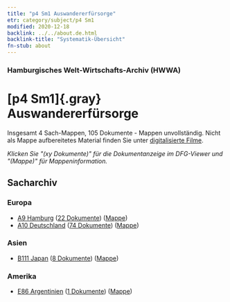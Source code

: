 ```yaml
---
title: "p4 Sm1 Auswandererfürsorge"
etr: category/subject/p4 Sm1
modified: 2020-12-18
backlink: ../../about.de.html
backlink-title: "Systematik-Übersicht"
fn-stub: about
---
```


### Hamburgisches Welt-Wirtschafts-Archiv (HWWA)
# [p4 Sm1]{.gray}&#8201; Auswandererfürsorge&#160; 




Insgesamt 4 Sach-Mappen, 105 Dokumente - Mappen unvollständig.
Nicht als Mappe aufbereitetes Material finden Sie unter [digitalisierte Filme](/film/h1_sh).

_Klicken Sie "(xy Dokumente)" für die Dokumentanzeige im DFG-Viewer und "(Mappe)" für Mappeninformation._

## Sacharchiv




### Europa

- [A9 Hamburg](../../../geo/about.de.html#A9) (<a href="https://dfg-viewer.de/show/?tx_dlf[id]=https://pm20.zbw.eu/mets/sh/1409xx/140905/1459xx/145926/public.mets.de.xml" target="_blank">22 Dokumente</a>) ([Mappe](http://purl.org/pressemappe20/folder/sh/140905,145926))
- [A10 Deutschland](../../../geo/about.de.html#A10) (<a href="https://dfg-viewer.de/show/?tx_dlf[id]=https://pm20.zbw.eu/mets/sh/1261xx/126128/1459xx/145926/public.mets.de.xml" target="_blank">74 Dokumente</a>) ([Mappe](http://purl.org/pressemappe20/folder/sh/126128,145926))

### Asien

- [B111 Japan](../../../geo/about.de.html#B111) (<a href="https://dfg-viewer.de/show/?tx_dlf[id]=https://pm20.zbw.eu/mets/sh/1412xx/141272/1459xx/145926/public.mets.de.xml" target="_blank">8 Dokumente</a>) ([Mappe](http://purl.org/pressemappe20/folder/sh/141272,145926))

### Amerika

- [E86 Argentinien](../../../geo/about.de.html#E86) (<a href="https://dfg-viewer.de/show/?tx_dlf[id]=https://pm20.zbw.eu/mets/sh/1416xx/141692/1459xx/145926/public.mets.de.xml" target="_blank">1 Dokumente</a>) ([Mappe](http://purl.org/pressemappe20/folder/sh/141692,145926))



